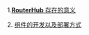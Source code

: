 <a name="1"></a> 
1.[**RouterHub** 存在的意义](https://github.com/JessYanCoding/ArmsComponent/issues/6)

<a name="2"></a> 
2. [组件的开发以及部署方式](https://github.com/JessYanCoding/ArmsComponent/issues/7)
